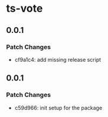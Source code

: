# ts-vote

## 0.0.1

### Patch Changes

- cf9a1c4: add missing release script

## 0.0.1

### Patch Changes

- c59d966: init setup for the package
